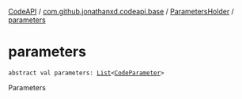 [CodeAPI](../../index.md) / [com.github.jonathanxd.codeapi.base](../index.md) / [ParametersHolder](index.md) / [parameters](.)

# parameters

`abstract val parameters: `[`List`](https://kotlinlang.org/api/latest/jvm/stdlib/kotlin.collections/-list/index.html)`<`[`CodeParameter`](../-code-parameter/index.md)`>`

Parameters

